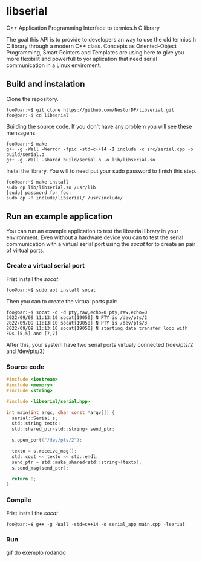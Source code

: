 # libserial
C++ Application Programming Interface to termios.h C library 

The goal this API is to provide to developers an way to use the old termios.h C library through a modern C++ class. Concepts as Oriented-Object Programming, Smart Pointers and Templates are using here to give you more flexibilit and powerfull to yor aplication that need serial communication in a Linux enviroment. 


## Build and instalation
Clone the repository.
``` console
foo@bar:~$ git clone https://github.com/NestorDP/libserial.git
foo@bar:~$ cd libserial
```

Building the source code. If you don't have any problem you will see these mensagens
``` console
foo@bar:~$ make
g++ -g -Wall -Werror -fpic -std=c++14 -I include -c src/serial.cpp -o build/serial.o
g++ -g -Wall -shared build/serial.o -o lib/libserial.so
```

Instal the library. You will to need put your sudo password to finish this step.
``` console
foo@bar:~$ make install
sudo cp lib/libserial.so /usr/lib 
[sudo] password for foo: 
sudo cp -R include/libserial/ /usr/include/
```
<!-- ## Unit testing -->


## Run an example application
You can run an example application to test the libserial library in your environment. Even without a hardware device you can to test the serial communication with a virtual serial port using the *socat* for to create an pair of virtual ports.

### Create a virtual serial port

Frist install the *socat*
``` console
foo@bar:~$ sudo apt install socat
```

Then you can to create the virtual ports pair:
``` console
foo@bar:~$ socat -d -d pty,raw,echo=0 pty,raw,echo=0
2022/09/09 11:13:10 socat[19050] N PTY is /dev/pts/2
2022/09/09 11:13:10 socat[19050] N PTY is /dev/pts/3
2022/09/09 11:13:10 socat[19050] N starting data transfer loop with FDs [5,5] and [7,7]
```
After this, your system have two serial ports virtualy connected (/dev/pts/2 and /dev/pts/3)
### Source code

``` c
#include <iostream>
#include <memory>
#include <string>

#include <libserial/serial.hpp>

int main(int argc, char const *argv[]) {
  serial::Serial s;
  std::string texto;
  std::shared_ptr<std::string> send_ptr;

  s.open_port("/dev/pts/2");

  texto = s.receive_msg();
  std::cout << texto << std::endl;
  send_ptr = std::make_shared<std::string>(texto);
  s.send_msg(send_ptr);

  return 0;
}
```

### Compile
Frist install the *socat*
``` console
foo@bar:~$ g++ -g -Wall -std=c++14 -o serial_app main.cpp -lserial
```

### Run 
gif do exemplo rodando 
